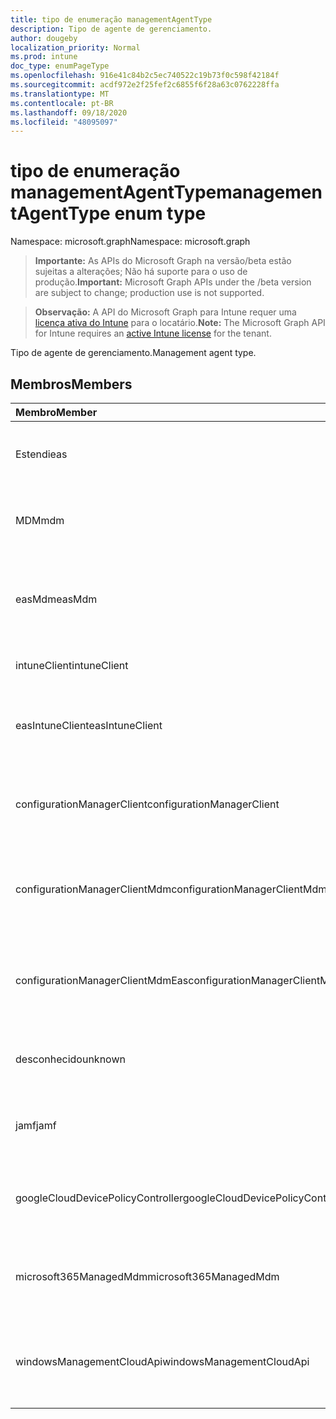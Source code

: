 ```yaml
---
title: tipo de enumeração managementAgentType
description: Tipo de agente de gerenciamento.
author: dougeby
localization_priority: Normal
ms.prod: intune
doc_type: enumPageType
ms.openlocfilehash: 916e41c84b2c5ec740522c19b73f0c598f42184f
ms.sourcegitcommit: acdf972e2f25fef2c6855f6f28a63c0762228ffa
ms.translationtype: MT
ms.contentlocale: pt-BR
ms.lasthandoff: 09/18/2020
ms.locfileid: "48095097"
---
```

# <a name="managementagenttype-enum-type"></a><span data-ttu-id="fb577-103">tipo de enumeração managementAgentType</span><span class="sxs-lookup"><span data-stu-id="fb577-103">managementAgentType enum type</span></span>

<span data-ttu-id="fb577-104">Namespace: microsoft.graph</span><span class="sxs-lookup"><span data-stu-id="fb577-104">Namespace: microsoft.graph</span></span>

> <span data-ttu-id="fb577-105">**Importante:** As APIs do Microsoft Graph na versão/beta estão sujeitas a alterações; Não há suporte para o uso de produção.</span><span class="sxs-lookup"><span data-stu-id="fb577-105">**Important:** Microsoft Graph APIs under the /beta version are subject to change; production use is not supported.</span></span>

> <span data-ttu-id="fb577-106">**Observação:** A API do Microsoft Graph para Intune requer uma [licença ativa do Intune](https://go.microsoft.com/fwlink/?linkid=839381) para o locatário.</span><span class="sxs-lookup"><span data-stu-id="fb577-106">**Note:** The Microsoft Graph API for Intune requires an [active Intune license](https://go.microsoft.com/fwlink/?linkid=839381) for the tenant.</span></span>

<span data-ttu-id="fb577-107">Tipo de agente de gerenciamento.</span><span class="sxs-lookup"><span data-stu-id="fb577-107">Management agent type.</span></span>

## <a name="members"></a><span data-ttu-id="fb577-108">Membros</span><span class="sxs-lookup"><span data-stu-id="fb577-108">Members</span></span>
|<span data-ttu-id="fb577-109">Membro</span><span class="sxs-lookup"><span data-stu-id="fb577-109">Member</span></span>|<span data-ttu-id="fb577-110">Valor</span><span class="sxs-lookup"><span data-stu-id="fb577-110">Value</span></span>|<span data-ttu-id="fb577-111">Descrição</span><span class="sxs-lookup"><span data-stu-id="fb577-111">Description</span></span>|
|:---|:---|:---|
|<span data-ttu-id="fb577-112">Estendi</span><span class="sxs-lookup"><span data-stu-id="fb577-112">eas</span></span>|<span data-ttu-id="fb577-113">1 </span><span class="sxs-lookup"><span data-stu-id="fb577-113">1</span></span>|<span data-ttu-id="fb577-114">O dispositivo é gerenciado pelo Exchange Server.</span><span class="sxs-lookup"><span data-stu-id="fb577-114">The device is managed by Exchange server.</span></span>|
|<span data-ttu-id="fb577-115">MDM</span><span class="sxs-lookup"><span data-stu-id="fb577-115">mdm</span></span>|<span data-ttu-id="fb577-116">2 </span><span class="sxs-lookup"><span data-stu-id="fb577-116">2</span></span>|<span data-ttu-id="fb577-117">O dispositivo é gerenciado pelo MDM do Intune.</span><span class="sxs-lookup"><span data-stu-id="fb577-117">The device is managed by Intune MDM.</span></span>|
|<span data-ttu-id="fb577-118">easMdm</span><span class="sxs-lookup"><span data-stu-id="fb577-118">easMdm</span></span>|<span data-ttu-id="fb577-119">3D</span><span class="sxs-lookup"><span data-stu-id="fb577-119">3</span></span>|<span data-ttu-id="fb577-120">O dispositivo é gerenciado pelo Exchange Server e o MDM do Intune.</span><span class="sxs-lookup"><span data-stu-id="fb577-120">The device is managed by both Exchange server and Intune MDM.</span></span>|
|<span data-ttu-id="fb577-121">intuneClient</span><span class="sxs-lookup"><span data-stu-id="fb577-121">intuneClient</span></span>|<span data-ttu-id="fb577-122">4 </span><span class="sxs-lookup"><span data-stu-id="fb577-122">4</span></span>|<span data-ttu-id="fb577-123">Cliente do Intune gerenciado.</span><span class="sxs-lookup"><span data-stu-id="fb577-123">Intune client managed.</span></span>|
|<span data-ttu-id="fb577-124">easIntuneClient</span><span class="sxs-lookup"><span data-stu-id="fb577-124">easIntuneClient</span></span>|<span data-ttu-id="fb577-125">5 </span><span class="sxs-lookup"><span data-stu-id="fb577-125">5</span></span>|<span data-ttu-id="fb577-126">O dispositivo é ESTENDIdo e o cliente do Intune é gerenciado duas.</span><span class="sxs-lookup"><span data-stu-id="fb577-126">The device is EAS and Intune client dual managed.</span></span>|
|<span data-ttu-id="fb577-127">configurationManagerClient</span><span class="sxs-lookup"><span data-stu-id="fb577-127">configurationManagerClient</span></span>|<span data-ttu-id="fb577-128">8 </span><span class="sxs-lookup"><span data-stu-id="fb577-128">8</span></span>|<span data-ttu-id="fb577-129">O dispositivo é gerenciado pelo Configuration Manager.</span><span class="sxs-lookup"><span data-stu-id="fb577-129">The device is managed by Configuration Manager.</span></span>|
|<span data-ttu-id="fb577-130">configurationManagerClientMdm</span><span class="sxs-lookup"><span data-stu-id="fb577-130">configurationManagerClientMdm</span></span>|<span data-ttu-id="fb577-131">10 </span><span class="sxs-lookup"><span data-stu-id="fb577-131">10</span></span>|<span data-ttu-id="fb577-132">O dispositivo é gerenciado pelo Configuration Manager e pelo MDM.</span><span class="sxs-lookup"><span data-stu-id="fb577-132">The device is managed by Configuration Manager and MDM.</span></span>|
|<span data-ttu-id="fb577-133">configurationManagerClientMdmEas</span><span class="sxs-lookup"><span data-stu-id="fb577-133">configurationManagerClientMdmEas</span></span>|<span data-ttu-id="fb577-134">11 </span><span class="sxs-lookup"><span data-stu-id="fb577-134">11</span></span>|<span data-ttu-id="fb577-135">O dispositivo é gerenciado pelo Configuration Manager, MDM e EAS.</span><span class="sxs-lookup"><span data-stu-id="fb577-135">The device is managed by Configuration Manager, MDM and Eas.</span></span>|
|<span data-ttu-id="fb577-136">desconhecido</span><span class="sxs-lookup"><span data-stu-id="fb577-136">unknown</span></span>|<span data-ttu-id="fb577-137">16 </span><span class="sxs-lookup"><span data-stu-id="fb577-137">16</span></span>|<span data-ttu-id="fb577-138">Tipo de agente de gerenciamento desconhecido.</span><span class="sxs-lookup"><span data-stu-id="fb577-138">Unknown management agent type.</span></span>|
|<span data-ttu-id="fb577-139">jamf</span><span class="sxs-lookup"><span data-stu-id="fb577-139">jamf</span></span>|<span data-ttu-id="fb577-140">32</span><span class="sxs-lookup"><span data-stu-id="fb577-140">32</span></span>|<span data-ttu-id="fb577-141">Os atributos do dispositivo são buscados do JAMF.</span><span class="sxs-lookup"><span data-stu-id="fb577-141">The device attributes are fetched from Jamf.</span></span>|
|<span data-ttu-id="fb577-142">googleCloudDevicePolicyController</span><span class="sxs-lookup"><span data-stu-id="fb577-142">googleCloudDevicePolicyController</span></span>|<span data-ttu-id="fb577-143">64</span><span class="sxs-lookup"><span data-stu-id="fb577-143">64</span></span>|<span data-ttu-id="fb577-144">O dispositivo é gerenciado pelo CloudDPC do Google.</span><span class="sxs-lookup"><span data-stu-id="fb577-144">The device is managed by Google's CloudDPC.</span></span>|
|<span data-ttu-id="fb577-145">microsoft365ManagedMdm</span><span class="sxs-lookup"><span data-stu-id="fb577-145">microsoft365ManagedMdm</span></span>|<span data-ttu-id="fb577-146">258</span><span class="sxs-lookup"><span data-stu-id="fb577-146">258</span></span>|<span data-ttu-id="fb577-147">Este dispositivo é gerenciado pelo Microsoft 365 por meio do Intune.</span><span class="sxs-lookup"><span data-stu-id="fb577-147">This device is managed by Microsoft 365 through Intune.</span></span>|
|<span data-ttu-id="fb577-148">windowsManagementCloudApi</span><span class="sxs-lookup"><span data-stu-id="fb577-148">windowsManagementCloudApi</span></span>|<span data-ttu-id="fb577-149">512</span><span class="sxs-lookup"><span data-stu-id="fb577-149">512</span></span>|<span data-ttu-id="fb577-150">Este dispositivo é gerenciado pela API de nuvem de gerenciamento do Windows.</span><span class="sxs-lookup"><span data-stu-id="fb577-150">This device is managed by Windows Management Cloud API.</span></span>|






